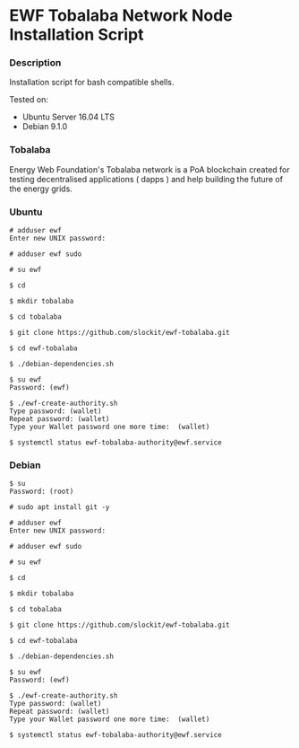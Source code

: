# EWF Tobalaba Network Node Installation Script

### Description
Installation script for bash compatible shells.

Tested on:

 - Ubuntu Server 16.04 LTS
 - Debian 9.1.0

### Tobalaba
Energy Web Foundation's Tobalaba network is a PoA blockchain created for testing decentralised applications ( dapps ) and help building the future of the energy grids.

### Ubuntu
```
# adduser ewf
Enter new UNIX password:

# adduser ewf sudo

# su ewf

$ cd

$ mkdir tobalaba

$ cd tobalaba

$ git clone https://github.com/slockit/ewf-tobalaba.git

$ cd ewf-tobalaba

$ ./debian-dependencies.sh

$ su ewf
Password: (ewf)

$ ./ewf-create-authority.sh
Type password: (wallet)
Repeat password: (wallet)
Type your Wallet password one more time:  (wallet)

$ systemctl status ewf-tobalaba-authority@ewf.service
```
### Debian
```
$ su
Password: (root)

# sudo apt install git -y

# adduser ewf
Enter new UNIX password:

# adduser ewf sudo

# su ewf

$ cd

$ mkdir tobalaba

$ cd tobalaba

$ git clone https://github.com/slockit/ewf-tobalaba.git

$ cd ewf-tobalaba

$ ./debian-dependencies.sh

$ su ewf
Password: (ewf)

$ ./ewf-create-authority.sh
Type password: (wallet)
Repeat password: (wallet)
Type your Wallet password one more time:  (wallet)

$ systemctl status ewf-tobalaba-authority@ewf.service
```